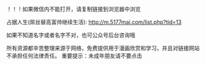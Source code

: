 ！！！如果微信内不能打开，请复制链接到浏览器中浏览

占据人生(屌丝替高富帅继续生活): http://m.5177mai.com/list.php?tid=13

如果不知道名字或者名字不对，也可公众号后台咨询哦

所有资源都辛苦整理来源于网络，免费提供用于漫画欣赏和学习，并且对链接网站不承担任何法律责任。 重要提示：未成年朋友请不要点击
